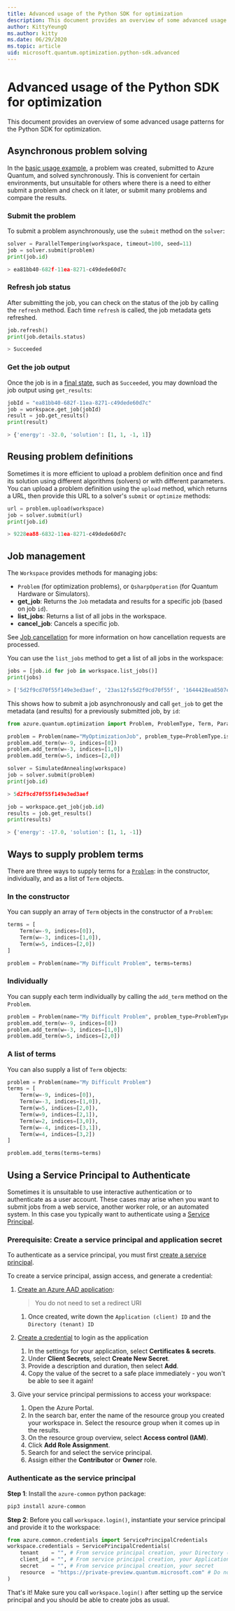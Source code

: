 ```yaml
---
title: Advanced usage of the Python SDK for optimization
description: This document provides an overview of some advanced usage patterns for the Python SDK for optimization.
author: KittyYeungQ
ms.author: kitty
ms.date: 06/29/2020
ms.topic: article
uid: microsoft.quantum.optimization.python-sdk.advanced
---
```


# Advanced usage of the Python SDK for optimization

This document provides an overview of some advanced usage patterns for the
Python SDK for optimization.

## Asynchronous problem solving

In the [basic usage example](xref:microsoft.quantum.optimization.install-sdk), a problem
was created, submitted to Azure Quantum, and solved synchronously. This is
convenient for certain environments, but unsuitable for others where there is a
need to either submit a problem and check on it later, or submit many problems
and compare the results.

### Submit the problem

To submit a problem asynchronously, use the `submit` method on the `solver`:

```py
solver = ParallelTempering(workspace, timeout=100, seed=11)
job = solver.submit(problem)
print(job.id)

> ea81bb40-682f-11ea-8271-c49dede60d7c
```

### Refresh job status

After submitting the job, you can check on the status of the job by calling the
`refresh` method. Each time `refresh` is called, the job metadata gets refreshed.

```py
job.refresh()
print(job.details.status)

> Succeeded
```

### Get the job output

Once the job is in a [final state](/Azure-Quantum-Overview#Job-Lifecycle), such
as `Succeeded`, you may download the job output using `get_results`:

```py
jobId = "ea81bb40-682f-11ea-8271-c49dede60d7c"
job = workspace.get_job(jobId)
result = job.get_results()
print(result)

> {'energy': -32.0, 'solution': [1, 1, -1, 1]}
```

## Reusing problem definitions

Sometimes it is more efficient to upload a problem definition once and find its
solution using different algorithms (solvers) or with different parameters. You
can upload a problem definition using the `upload` method, which returns a URL,
then provide this URL to a solver's `submit` or `optimize` methods:

```py
url = problem.upload(workspace)
job = solver.submit(url)
print(job.id)

> 9228ea88-6832-11ea-8271-c49dede60d7c
```

## Job management

The `Workspace` provides methods for managing jobs:

- `Problem` (for optimization problems), or `QsharpOperation` (for Quantum
    Hardware or Simulators).
- **get_job**: Returns the `Job` metadata and results for a specific job
    (based on job `id`).
- **list_jobs**: Returns a list of all jobs in the workspace.
- **cancel_job**: Cancels a specific job.

See [Job cancellation](xref:microsoft.quantum.azure-quantum-overview) for more
information on how cancellation requests are processed.

You can use the `list_jobs` method to get a list of all jobs in the workspace:

```py
jobs = [job.id for job in workspace.list_jobs()]
print(jobs)

> ['5d2f9cd70f55f149e3ed3aef', '23as12fs5d2f9cd70f55f', '1644428ea8507edb7361']
```

This shows how to submit a job asynchronously and call `get_job` to get the
metadata (and results) for a previously submitted job, by `id`: 

```py
from azure.quantum.optimization import Problem, ProblemType, Term, ParallelTempering, SimulatedAnnealing

problem = Problem(name="MyOptimizationJob", problem_type=ProblemType.ising)
problem.add_term(w=-9, indices=[0])
problem.add_term(w=-3, indices=[1,0])
problem.add_term(w=5, indices=[2,0])

solver = SimulatedAnnealing(workspace)
job = solver.submit(problem)
print(job.id)

> 5d2f9cd70f55f149e3ed3aef

job = workspace.get_job(job.id)
results = job.get_results()
print(results)

> {'energy': -17.0, 'solution': [1, 1, -1]}
```

## Ways to supply problem terms

There are three ways to supply terms for a
[`Problem`](xref:microsoft.quantum.optimization.problem): in the
constructor, individually, and as a list of `Term` objects.

### In the constructor

You can supply an array of `Term` objects in the constructor of a `Problem`:

```py
terms = [
    Term(w=-9, indices=[0]),
    Term(w=-3, indices=[1,0]),
    Term(w=5, indices=[2,0])
]

problem = Problem(name="My Difficult Problem", terms=terms)
```

### Individually

You can supply each term individually by calling the `add_term` method on the
`Problem`.

```py
problem = Problem(name="My Difficult Problem", problem_type=ProblemType.ising)
problem.add_term(w=-9, indices=[0])
problem.add_term(w=-3, indices=[1,0])
problem.add_term(w=5, indices=[2,0])
```

### A list of terms

You can also supply a list of `Term` objects:

```py
problem = Problem(name="My Difficult Problem")
terms = [
    Term(w=-9, indices=[0]),
    Term(w=-3, indices=[1,0]),
    Term(w=5, indices=[2,0]),
    Term(w=9, indices=[2,1]),
    Term(w=2, indices=[3,0]),
    Term(w=-4, indices=[3,1]),
    Term(w=4, indices=[3,2])
]

problem.add_terms(terms=terms)
```

## Using a Service Principal to Authenticate

Sometimes it is unsuitable to use interactive authentication or to authenticate
as a user account. These cases may arise when you want to submit jobs from a
web service, another worker role, or an automated system. In this case you
typically want to authenticate using a [Service
Principal](https://docs.microsoft.com/azure/active-directory/develop/app-objects-and-service-principals).

### Prerequisite: Create a service principal and application secret

To authenticate as a service principal, you must first [create a service
principal](https://docs.microsoft.com/azure/active-directory/develop/howto-create-service-principal-portal).

To create a service principal, assign access, and generate a credential:

1. [Create an Azure AAD application](https://docs.microsoft.com/azure/active-directory/develop/howto-create-service-principal-portal):

    > You do not need to set a redirect URI
    1. Once created, write down the `Application (client) ID` and the `Directory
       (tenant) ID`

1. [Create a
   credential](https://docs.microsoft.com/azure/active-directory/develop/howto-create-service-principal-portal#create-a-new-application-secret)
   to login as the application
    1. In the settings for your application, select **Certificates & secrets**.
    1. Under **Client Secrets**, select **Create New Secret**.
    1. Provide a description and duration, then select **Add**.
    1. Copy the value of the secret to a safe place immediately - you won't be
       able to see it again!

1. Give your service principal permissions to access your workspace:
    1. Open the Azure Portal.
    1. In the search bar, enter the name of the resource group you created your
       workspace in. Select the resource group when it comes up in the results.
    1. On the resource group overview, select **Access control (IAM)**.
    1. Click **Add Role Assignment**.
    1. Search for and select the service principal.
    1. Assign either the **Contributor** or **Owner** role.

### Authenticate as the service principal

**Step 1**: Install the `azure-common` python package:

```bash
pip3 install azure-common
```

**Step 2**: Before you call `workspace.login()`, instantiate your service
principal and provide it to the workspace:

```python
from azure.common.credentials import ServicePrincipalCredentials
workspace.credentials = ServicePrincipalCredentials(
    tenant    = "", # From service principal creation, your Directory (tenant) ID
    client_id = "", # From service principal creation, your Application (client) ID
    secret    = "", # From service principal creation, your secret
    resource  = "https://private-preview.quantum.microsoft.com" # Do not change! This is the resource you want to authenticate against - the Azure Quantum service
)
```

That's it! Make sure you call `workspace.login()` after setting up the service
principal and you should be able to create jobs as usual.